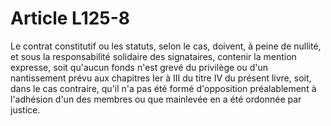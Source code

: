 # Article L125-8

Le contrat constitutif ou les statuts, selon le cas, doivent, à peine de nullité, et sous la responsabilité solidaire des signataires, contenir la mention expresse, soit qu'aucun fonds n'est grevé du privilège ou d'un nantissement prévu aux chapitres Ier à III du titre IV du présent livre, soit, dans le cas contraire, qu'il n'a pas été formé d'opposition préalablement à l'adhésion d'un des membres ou que mainlevée en a été ordonnée par justice.